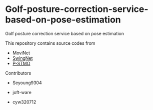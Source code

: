 # Golf-posture-correction-service-based-on-pose-estimation
Golf posture correction service based on pose estimation

This repository contains source codes from 
- [MoviNet](https://github.com/Atze00/MoViNet-pytorch) 
- [SwingNet](https://github.com/wmcnally/golfdb)
- [P-STMO](https://github.com/paTRICK-swk/P-STMO)



Contributors 

- Seyoung9304

- joft-ware

- cyw320712
